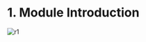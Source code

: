 # 1. Module Introduction

![r1](https://user-images.githubusercontent.com/50626798/232977191-568d455e-c16b-4ef7-b16f-c789c1c7e809.png)
